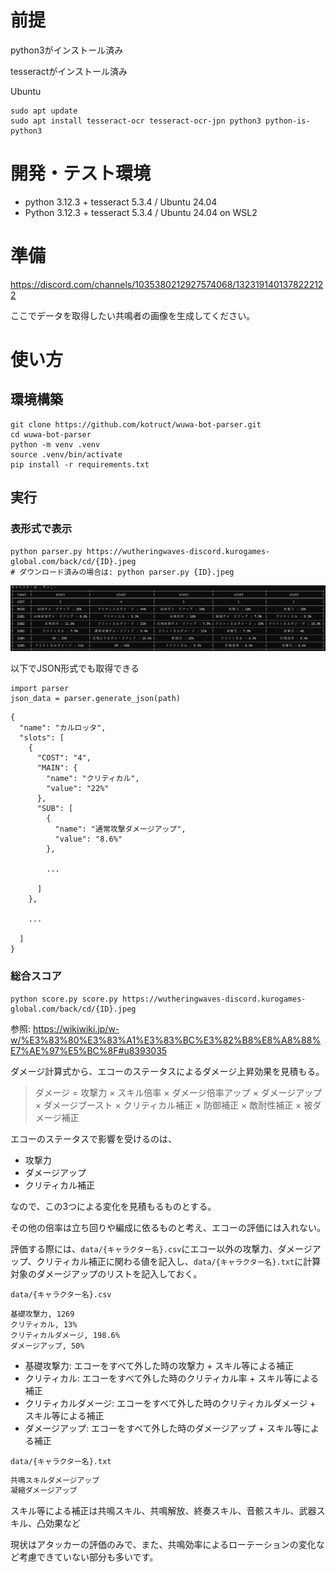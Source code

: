 # 前提
python3がインストール済み

tesseractがインストール済み

Ubuntu
```
sudo apt update
sudo apt install tesseract-ocr tesseract-ocr-jpn python3 python-is-python3
```



# 開発・テスト環境
- python 3.12.3 + tesseract 5.3.4  / Ubuntu 24.04
- Python 3.12.3 + tesseract 5.3.4 / Ubuntu 24.04 on WSL2

# 準備
https://discord.com/channels/1035380212927574068/1323191401378222122

ここでデータを取得したい共鳴者の画像を生成してください。

# 使い方
## 環境構築
```
git clone https://github.com/kotruct/wuwa-bot-parser.git
cd wuwa-bot-parser
python -m venv .venv
source .venv/bin/activate
pip install -r requirements.txt
```

## 実行
### 表形式で表示
```
python parser.py https://wutheringwaves-discord.kurogames-global.com/back/cd/{ID}.jpeg
# ダウンロード済みの場合は: python parser.py {ID}.jpeg
```
![実行結果例](./example_result.png)


以下でJSON形式でも取得できる
```
import parser
json_data = parser.generate_json(path)
```

```
{
  "name": "カルロッタ",
  "slots": [
    {
      "COST": "4",
      "MAIN": {
        "name": "クリティカル",
        "value": "22%"
      },
      "SUB": [
        {
          "name": "通常攻撃ダメージアップ",
          "value": "8.6%"
        },
        
        ...

      ]
    },

    ...

  ]
}

```

### 総合スコア
```
python score.py score.py https://wutheringwaves-discord.kurogames-global.com/back/cd/{ID}.jpeg
```

参照: https://wikiwiki.jp/w-w/%E3%83%80%E3%83%A1%E3%83%BC%E3%82%B8%E8%A8%88%E7%AE%97%E5%BC%8F#u8393035

ダメージ計算式から、エコーのステータスによるダメージ上昇効果を見積もる。

> ダメージ = 攻撃力 × スキル倍率 × ダメージ倍率アップ × ダメージアップ × ダメージブースト × クリティカル補正 × 防御補正 × 敵耐性補正 × 被ダメージ補正

エコーのステータスで影響を受けるのは、
- 攻撃力
- ダメージアップ
- クリティカル補正

なので、この3つによる変化を見積もるものとする。


その他の倍率は立ち回りや編成に依るものと考え、エコーの評価には入れない。

評価する際には、`data/{キャラクター名}.csv`にエコー以外の攻撃力、ダメージアップ、クリティカル補正に関わる値を記入し、`data/{キャラクター名}.txt`に計算対象のダメージアップのリストを記入しておく。

`data/{キャラクター名}.csv`
```
基礎攻撃力, 1269
クリティカル, 13%
クリティカルダメージ, 198.6%
ダメージアップ, 50%
```
- 基礎攻撃力: エコーをすべて外した時の攻撃力 + スキル等による補正
- クリティカル: エコーをすべて外した時のクリティカル率 + スキル等による補正
- クリティカルダメージ: エコーをすべて外した時のクリティカルダメージ + スキル等による補正
- ダメージアップ: エコーをすべて外した時のダメージアップ + スキル等による補正

`data/{キャラクター名}.txt`
```txt:data/{キャラクター名}.txt
共鳴スキルダメージアップ
凝縮ダメージアップ
```

スキル等による補正は共鳴スキル、共鳴解放、終奏スキル、音骸スキル、武器スキル、凸効果など


現状はアタッカーの評価のみで、また、共鳴効率によるローテーションの変化など考慮できていない部分も多いです。
